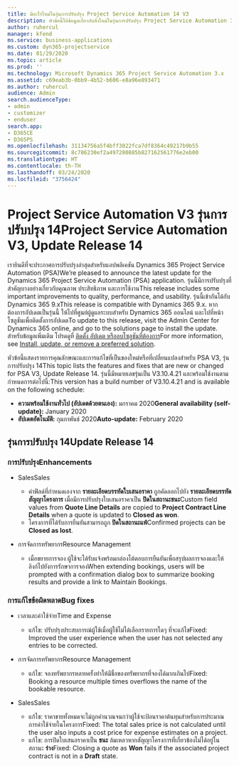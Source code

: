 ```yaml
---
title: มีอะไรใหม่ในรุ่นการปรับปรุง Project Service Automation 14 V3
description: หัวข้อนี้ให้ข้อมูลเกี่ยวกับสิ่งใหม่ในรุ่นการปรับปรุง Project Service Automation 14 V3
author: ruhercul
manager: kfend
ms.service: business-applications
ms.custom: dyn365-projectservice
ms.date: 01/29/2020
ms.topic: article
ms.prod: ''
ms.technology: Microsoft Dynamics 365 Project Service Automation 3.x
ms.assetid: c69eab3b-0bb9-4b52-b606-e8a96e893471
ms.author: ruhercul
audience: Admin
search.audienceType:
- admin
- customizer
- enduser
search.app:
- D365CE
- D365PS
ms.openlocfilehash: 31134756a5f4bff3022fca7df8364c49217b9b55
ms.sourcegitcommit: 8c786230ef2a497280885b827162561776e2eb00
ms.translationtype: HT
ms.contentlocale: th-TH
ms.lasthandoff: 03/24/2020
ms.locfileid: "3756424"
---
```

# <a name="project-service-automation-v3-update-release-14"></a><span data-ttu-id="d3ea5-103">Project Service Automation V3 รุ่นการปรับปรุง 14</span><span class="sxs-lookup"><span data-stu-id="d3ea5-103">Project Service Automation V3, Update Release 14</span></span>
<span data-ttu-id="d3ea5-104">เรายินดีที่จะประกาศการปรับปรุงล่าสุดสำหรับแอปพลิเคชัน Dynamics 365 Project Service Automation (PSA)</span><span class="sxs-lookup"><span data-stu-id="d3ea5-104">We’re pleased to announce the latest update for the Dynamics 365 Project Service Automation (PSA) application.</span></span> <span data-ttu-id="d3ea5-105">รุ่นนี้มีการปรับปรุงที่สำคัญบางอย่างเกี่ยวกับคุณภาพ ประสิทธิภาพ และการใช้งาน</span><span class="sxs-lookup"><span data-stu-id="d3ea5-105">This release includes some important improvements to quality, performance, and usability.</span></span> <span data-ttu-id="d3ea5-106">รุ่นนี้เข้ากันได้กับ Dynamics 365 9.x</span><span class="sxs-lookup"><span data-stu-id="d3ea5-106">This release is compatible with Dynamics 365 9.x.</span></span> <span data-ttu-id="d3ea5-107">หากต้องการอัปเดตเป็นรุ่นนี้ ให้ไปที่ศูนย์ผู้ดูแลระบบสำหรับ Dynamics 365 ออนไลน์ และไปที่หน้าโซลูชันเพื่อติดตั้งการอัปเดต</span><span class="sxs-lookup"><span data-stu-id="d3ea5-107">To update to this release, visit the Admin Center for Dynamics 365 online, and go to the solutions page to install the update.</span></span> <span data-ttu-id="d3ea5-108">สำหรับข้อมูลเพิ่มเติม โปรดดูที่ [ติดตั้ง อัปเดต หรือลบโซลูชันที่ต้องการ](https://docs.microsoft.com/power-platform/admin/install-remove-preferred-solution)</span><span class="sxs-lookup"><span data-stu-id="d3ea5-108">For more information, see [Install, update, or remove a preferred solution](https://docs.microsoft.com/power-platform/admin/install-remove-preferred-solution).</span></span>

<span data-ttu-id="d3ea5-109">หัวข้อนี้แสดงรายการคุณลักษณะและการแก้ไขที่เป็นของใหม่หรือที่เปลี่ยนแปลงสำหรับ PSA V3, รุ่นการปรับปรุง 14</span><span class="sxs-lookup"><span data-stu-id="d3ea5-109">This topic lists the features and fixes that are new or changed for PSA V3, Update Release 14.</span></span> <span data-ttu-id="d3ea5-110">รุ่นนี้มีหมายเลขรุ่นเป็น V3.10.4.21 และพร้อมใช้งานตามกำหนดการต่อไปนี้:</span><span class="sxs-lookup"><span data-stu-id="d3ea5-110">This version has a build number of V3.10.4.21 and is available on the following schedule:</span></span>

- <span data-ttu-id="d3ea5-111">**ความพร้อมใช้งานทั่วไป (อัปเดตด้วยตนเอง):** มกราคม 2020</span><span class="sxs-lookup"><span data-stu-id="d3ea5-111">**General availability (self-update):** January 2020</span></span>
- <span data-ttu-id="d3ea5-112">**อัปเดตอัตโนมัติ:** กุมภาพันธ์ 2020</span><span class="sxs-lookup"><span data-stu-id="d3ea5-112">**Auto-update:** February 2020</span></span>

## <a name="update-release-14"></a><span data-ttu-id="d3ea5-113">รุ่นการปรับปรุง 14</span><span class="sxs-lookup"><span data-stu-id="d3ea5-113">Update Release 14</span></span>

### <a name="enhancements"></a><span data-ttu-id="d3ea5-114">การปรับปรุง</span><span class="sxs-lookup"><span data-stu-id="d3ea5-114">Enhancements</span></span>

- <span data-ttu-id="d3ea5-115">Sales</span><span class="sxs-lookup"><span data-stu-id="d3ea5-115">Sales</span></span>

     - <span data-ttu-id="d3ea5-116">ค่าฟิลด์ที่กำหนดเองจาก **รายละเอียดบรรทัดใบเสนอราคา** ถูกคัดลอกไปยัง **รายละเอียดบรรทัดสัญญาโครงการ** เมื่อมีการปรับปรุงใบเสนอราคาเป็น **ปิดในสถานะชนะ**</span><span class="sxs-lookup"><span data-stu-id="d3ea5-116">Custom field values from **Quote Line Details** are copied to **Project Contract Line Details** when a quote is updated to **Closed as won**.</span></span>
     - <span data-ttu-id="d3ea5-117">โครงการที่ได้รับการยืนยันสามารถถูก **ปิดในสถานะแพ้**</span><span class="sxs-lookup"><span data-stu-id="d3ea5-117">Confirmed projects can be **Closed as lost**.</span></span>

- <span data-ttu-id="d3ea5-118">การจัดการทรัพยากร</span><span class="sxs-lookup"><span data-stu-id="d3ea5-118">Resource Management</span></span>

     - <span data-ttu-id="d3ea5-119">เมื่อขยายการจอง ผู้ใช้จะได้รับแจ้งพร้อมกล่องโต้ตอบการยืนยันเพื่อสรุปผลการจองและให้ลิงก์ไปยังการรักษาการจอง</span><span class="sxs-lookup"><span data-stu-id="d3ea5-119">When extending bookings, users will be prompted with a confirmation dialog box to summarize booking results and provide a link to Maintain Bookings.</span></span>


### <a name="bug-fixes"></a><span data-ttu-id="d3ea5-120">การแก้ไขข้อผิดพลาด</span><span class="sxs-lookup"><span data-stu-id="d3ea5-120">Bug fixes</span></span>

- <span data-ttu-id="d3ea5-121">เวลาและค่าใช้จ่าย</span><span class="sxs-lookup"><span data-stu-id="d3ea5-121">Time and Expense</span></span>

     - <span data-ttu-id="d3ea5-122">แก้ไข: ปรับปรุงประสบการณ์ผู้ใช้เมื่อผู้ใช้ไม่ได้เลือกรายการใดๆ ที่จะแก้ไข</span><span class="sxs-lookup"><span data-stu-id="d3ea5-122">Fixed: Improved the user experience when the user has not selected any entries to be corrected.</span></span>

- <span data-ttu-id="d3ea5-123">การจัดการทรัพยากร</span><span class="sxs-lookup"><span data-stu-id="d3ea5-123">Resource Management</span></span>

     - <span data-ttu-id="d3ea5-124">แก้ไข: จองทรัพยากรหลายครั้งทำให้มีชื่อของทรัพยากรที่จองได้มากเกินไป</span><span class="sxs-lookup"><span data-stu-id="d3ea5-124">Fixed: Booking a resource multiple times overflows the name of the bookable resource.</span></span>

- <span data-ttu-id="d3ea5-125">Sales</span><span class="sxs-lookup"><span data-stu-id="d3ea5-125">Sales</span></span>

     - <span data-ttu-id="d3ea5-126">แก้ไข: ราคาขายทั้งหมดจะไม่ถูกคำนวณจนกว่าผู้ใช้จะป้อนราคาต้นทุนสำหรับการประมาณการค่าใช้จ่ายในโครงการ</span><span class="sxs-lookup"><span data-stu-id="d3ea5-126">Fixed: The total sales price is not calculated until the user also inputs a cost price for expense estimates on a project.</span></span>
     - <span data-ttu-id="d3ea5-127">แก้ไข: การปิดใบเสนอราคาเป็น **ชนะ** ล้มเหลวหากสัญญาโครงการที่เกี่ยวข้องไม่ได้อยู่ในสถานะ **ร่าง**</span><span class="sxs-lookup"><span data-stu-id="d3ea5-127">Fixed: Closing a quote as **Won** fails if the associated project contract is not in a **Draft** state.</span></span>

